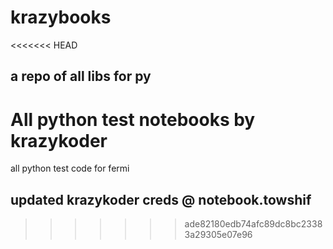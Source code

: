 # krazybooks
<<<<<<< HEAD
## a repo of all libs for py 

All python test notebooks by krazykoder
=======
all python test code for fermi

## updated krazykoder creds @ notebook.towshif
>>>>>>> ade82180edb74afc89dc8bc23383a29305e07e96
